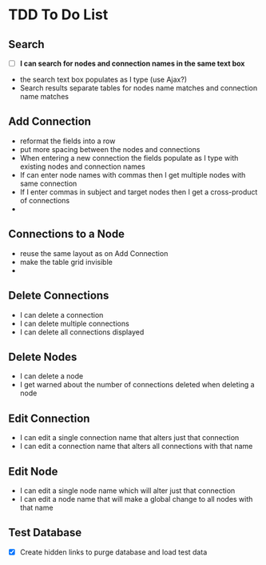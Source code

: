 # TDD To Do List #

## Search ##
*[ ] **I can search for nodes and connection names in the same text box**
* the search text box populates as I type (use Ajax?)
* Search results separate tables for nodes name matches and connection name matches

## Add Connection ##
* reformat the fields into a row
* put more spacing between the nodes and connections
* When entering a new connection the fields populate as I type with existing nodes and connection names
* If can enter node names with commas then I get multiple nodes with same connection
* If I enter commas in subject and target nodes then I get a cross-product of connections
* 
## Connections to a Node ##
* reuse the same layout as on Add Connection
* make the table grid invisible
* 
## Delete Connections ##
* I can delete a connection
* I can delete multiple connections
* I can delete all connections displayed

## Delete Nodes ##
* I can delete a node
* I get warned about the number of connections deleted when deleting a node

## Edit Connection ##
* I can edit a single connection name that alters just that connection
* I can edit a connection name that alters all connections with that name

## Edit Node ##
* I can edit a single node name which will alter just that connection
* I can edit a node name that will make a global change to all nodes with that name

## Test Database ##
*[x] Create hidden links to purge database and load test data 

